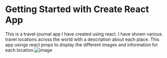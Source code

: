 # Getting Started with Create React App

This is a travel-journal app I have created using react. I have shown various travel locations across the world with a description about each place. This app usings react props to display the different images and information for each location.![image](https://user-images.githubusercontent.com/82225760/177132210-2878a68e-f3fa-463c-9803-b5c127f8691e.png)
